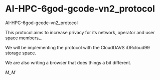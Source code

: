 # AI-HPC-6god-gcode-vn2_protocol
AI-HPC-6god-gcode-vn2_protocol

This protocol aims to increase privacy for its network, operator and user space members_.

We will be implementing the protocol with the CloudDAVS iDRcloud99 storage space.

We are also writing a browser that does things a bit different.

_M_M_
